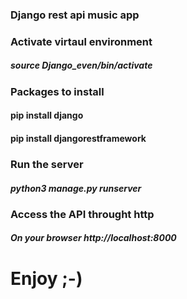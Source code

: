 ### Django rest api music app


### Activate virtaul environment

##### source Django_even/bin/activate

### Packages to install

#### pip install django

#### pip install djangorestframework

### Run the server 

##### python3 manage.py runserver 

### Access the API throught http

##### On your browser http://localhost:8000


# Enjoy ;-)

